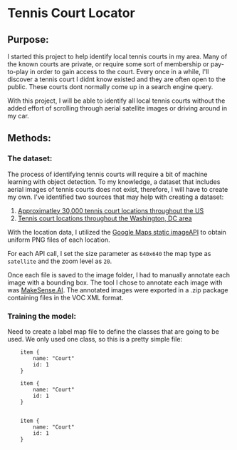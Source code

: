 # Tennis Court Locator
## Purpose:
I started this project to help identify local tennis courts in my area. Many of the known courts are private, or require some sort of membership or pay-to-play in order to gain access to the court. Every once in a while, I'll discover a tennis court I didnt know existed and they are often open to the public. These courts dont normally come up in a search engine query. 

With this project, I will be able to identify all local tennis courts without the added effort of scrolling through aerial satellite images or driving around in my car.

## Methods:
### The dataset:
The process of identifying tennis courts will require a bit of machine learning with object detection. 
To my knowledge, a dataset that includes aerial images of tennis courts does not exist, therefore, I will have to create my own.
I've identified two sources that may help with creating a dataset:
1. [Approximatley 30,000 tennis court locations throughout the US](https://data.world/mglobel/tennis-courts)
2. [Tennis court locations throughout the Washington, DC area](https://data.world/codefordc/tennis-court-sites)

With the location data, I utilized the [Google Maps static imageAPI](https://developers.google.com/maps/documentation/maps-static?csw=1) to obtain uniform PNG files of each location.

For each API call, I set the size parameter as `640x640` the map type as `satellite` and the zoom level as `20`.

Once each file is saved to the image folder, I had to manually annotate each image with a bounding box.
The tool I chose to annotate each image with was [MakeSense.AI](https://www.makesense.ai/). 
The annotated images were exported in a .zip package containing files in the VOC XML format.

### Training the model:
Need to create a label map file to define the classes that are going to be used. 
We only used one class, so this is a pretty simple file:
~~~
    item {
        name: "Court"
        id: 1
    }
~~~
```
    item {
        name: "Court"
        id: 1
    }
```
<code> 
    item {
        name: "Court"
        id: 1
    }
</code>